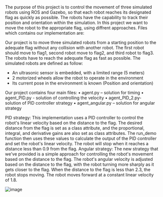 The purpose of this project is to control the movement of three simulated robots using ROS and Gazebo, so that each robot reaches its designated flag as quickly as possible. The robots have the capability to track their position and orientation within the simulation. In this project we want to move the robot to the appropriate flag, using diffrent approaches.
Files which contains our implementation are:

Our project is to move three simulated robots from a starting position to the adequate flag without any collision with another robot. The first robot should move to flag1, second robot move to flag2, and third robot to flag3. The robots have to reach the adequate flag as fast as possible.
The simulated robots are defined as follow: 
- An ultrasonic sensor is embedded, with a limited range (5 meters) 
- 2 motorized wheels allow the robot to operate in the environment 
- Its current pose in the environment is known (Position and orientation)

Our project contains four main files:
• agent.py – solution for timing
• agent_PID.py - solution of controlling the velocity
• agent_PID_2.py- solution of PID controller strategy
• agent_angular.py – solution for angular strategy

PID strategy:
This implementation uses a PID controller to control the robot's linear velocity based on the distance to the flag. The desired distance from the flag is set as a class attribute, and the proportional, integral, and derivative gains are also set as class attributes. The run_demo function then uses these values to calculate the output of the PID controller and set the robot's linear velocity. The robot will stop when it reaches a distance less than 0.9 from the flag.
Angular strategy:
The new strategy that we've provided is a simple approach for controlling the robot's movement based on the distance to the flag. The robot's angular velocity is adjusted based on the distance to the flag, with the robot turning more sharply as it gets closer to the flag. When the distance to the flag is less than 2.3, the robot stops moving. The robot moves forward at a constant linear velocity of 1.8.


![image](https://user-images.githubusercontent.com/49718893/212415269-60630c2e-dc49-44cd-a8c9-50821064d4fb.png)
